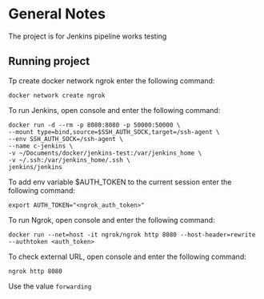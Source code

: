 # General Notes

The project is for Jenkins pipeline works testing

## Running project

Tp create docker network ngrok enter the following command:

```console
docker network create ngrok
```

To run Jenkins, open console and enter the following command:

```console
docker run -d --rm -p 8080:8080 -p 50000:50000 \
--mount type=bind,source=$SSH_AUTH_SOCK,target=/ssh-agent \
--env SSH_AUTH_SOCK=/ssh-agent \
--name c-jenkins \
-v ~/Documents/docker/jenkins-test:/var/jenkins_home \
-v ~/.ssh:/var/jenkins_home/.ssh \
jenkins/jenkins
```

To add env variable $AUTH_TOKEN to the current session enter the following command:

```console
export AUTH_TOKEN="<ngrok_auth_token>"
```

To run Ngrok, open console and enter the following command:

```console
docker run --net=host -it ngrok/ngrok http 8080 --host-header=rewrite --authtoken <auth_token>
```

To check external URL, open console and enter the following command:

```console
ngrok http 8080
```

Use the value `forwarding`
